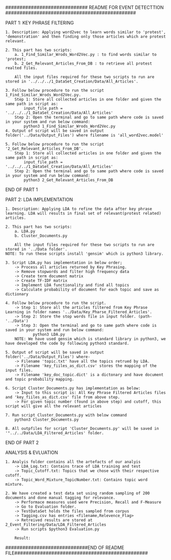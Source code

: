 ############################# README FOR EVENT DETECTTION ##############################################


PART 1: KEY PHRASE FILTERING

	1. Description: Applying word2vec to learn words similar to 'protest', 'demonstration' and then finding only those articles which are protest relevant.

	2. This part has two scripts:
		a. 1_Find_Similar_Wrods_Word2Vec.py : to find words similar to 'protest;
		b. 2_Get_Relevant_Articles_From_DB : to retrieve all protest realted files.
		
		All the input files required for these two scripts to run are stored in '../../../1_DataSet_Creation/Data/All_Articles'.

	3. Follow below procedure to run the script 1_Find_Similar_Wrods_Word2Vec.py.
		Step 1: Store all collected articles in one folder and given the same path in script as:
			input_file_path = '../../../1_DataSet_Creation/Data/All_Articles'
		Step 2: Open the terminal and go to same path where code is saved in your system and run below command:
			python3 1_Find_Similar_Wrods_Word2Vec.py
	4. Output of script will be saved in output folder('../Data/Output_Files') where filename is 'all_word2vec.model'

	5. Follow below procedure to run the script '2_Get_Relevant_Articles_From_DB'.
		Step 1: Store all collected articles in one folder and given the same path in script as:
			input_file_path = '../../../1_DataSet_Creation/Data/All_Articles'
		Step 2: Open the terminal and go to same path where code is saved in your system and run below command:
			python3 2_Get_Relevant_Articles_From_DB
	

END OF PART 1

PART 2: LDA IMPLEMENTATION

	1. Description: Applying LDA to refine the data after key phrase learning. LDA will results in final set of relevant(protest related) 	         articles.

	2. This part has two scripts:
		a. LDA.py
		b. Cluster_Documents.py
		
		All the input files required for these two scripts to run are stored in '../Data folder'. 
	NOTE: To run these scripts install 'gensim' which is python3 library.

	3. Script LDA.py has implementation in below order;
		-> Process all articles returned by Key Phrasing.
		-> Remove stopwords and filter high frequency data
		-> Create term document matrix
		-> Create TF-IDF matrix
		-> Implement LDA functionality and find all topics
		-> Calculate probability of document for each topic and save as dictionary

	4. Follow below procedure to run the script.
		-> Step 1: Store all the articles filtered from Key Phrase Learning in folder names '../Data/Key_Pharse_Filtered_Articles'. 
		-> Step 2: Store the stop words file in input folder. (path- '../Data')
		-> Step 3: Open the terminal and go to same path where code is saved in your system and run below command:
				python3 LDA.py
		NOTE: We have used gensim which is standard library in python3, we have developed the code by following python3 standard.

	5. Output of script will be saved in output folder('../Data/Output_Files') where-
		-> Filename 'topic.txt' have all the topics retrued by LDA.
		-> Filename 'key_fiiles_as_dict.csv' stores the mapping of the input files.
		-> Filename 'key_doc_topic.dict' is a dictonary and have document and topic probability mapping.

	6. Script Cluster_Documents.py has implementation as below:
		-> Input to this script is: All Key Phrase Filtered Articles files and 'key_fiiles_as_dict.csv' file from above step.
		-> For given topic number (found in above step) and cutoff, this script will give all the relevant articles

	7. Run script Cluster_Documents.py with below command
		python3 Cluster_Documents.py
	
	8. All outpfiles for script 'Cluster_Documents.py' will be saved in '"../../Data/LDA_Filtered_Articles' folder.

 
END OF PART 2


ANALYSIS & EVLUATION

	1. Analyis folder contains all the artefacts of our analyis
		-> LDA_Log.txt: Contains trace of LDA training and test
		-> Topic_Cutoff.txt: Topics that we chose with their respective cutoff.
		-> Topic_Word_Mixture_TopicNumber.txt: Contains topic word mixture.

	2. We have created a test data set using random sampling of 200 documents and done manual tagging for relevance.
		-> Performace measures used were Precision, Recall and F-Measure
		-> Go to Evaluation folder.
		-> TestDataSet holds the files sampled from corpus
		-> Tagging.csv has entries <filename,Relevence_Flag>
		-> Retreived results are stored at 2_Event_Filtering/Data/LDA_Filtered_Articles
		-> Run scripts $python3 Evaluation.py
		
		Result:

		
			 
#############################END OF README FILE###############################################



